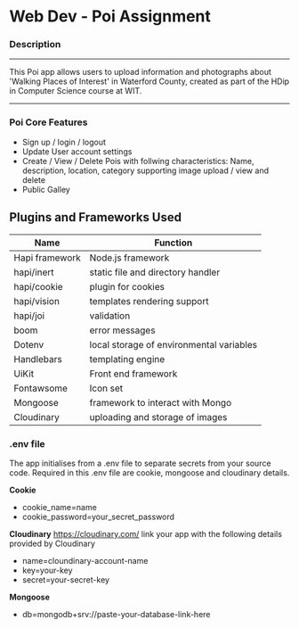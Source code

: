 # Web Dev - Poi Assignment

### Description
_________
This Poi app allows users to upload information and photographs about 'Walking Places of Interest' in Waterford County, created as part of the HDip in Computer Science course at WIT.

--------
### Poi Core Features
* Sign up / login / logout
* Update User account settings
* Create / View / Delete Pois with follwing characteristics: Name, description, location, category supporting image upload / view and delete
* Public Galley

## Plugins and Frameworks Used

| Name | Function |
| ---- | ----|
| Hapi framework | Node.js framework |
|hapi/inert| static file and directory handler |
|hapi/cookie| plugin for cookies|
|hapi/vision| templates rendering support|
|hapi/joi| validation|
|boom| error messages|
|Dotenv| local storage of environmental variables|
| Handlebars| templating engine|
| UiKit | Front end framework|
| Fontawsome | Icon set |
|Mongoose| framework to interact with Mongo|
|Cloudinary| uploading and storage of images|

### .env file
The app initialises from a .env file to separate secrets from your source code.
Required in this .env file are cookie, mongoose and cloudinary details.

**Cookie**
* cookie_name=name
* cookie_password=your_secret_password

**Cloudinary**
 https://cloudinary.com/ link your app with the following details provided by Cloudinary

* name=cloundinary-account-name
* key=your-key
* secret=your-secret-key

**Mongoose**
* db=mongodb+srv://paste-your-database-link-here



